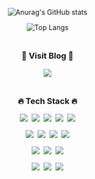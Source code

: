 <div align='center'>

![Anurag's GitHub stats](https://github-readme-stats.vercel.app/api?username=bitkunst&show_icons=true&theme=github_dark&rank_icon=github&include_all_commits=true)
<p></p>

![Top Langs](https://github-readme-stats.vercel.app/api/top-langs/?username=bitkunst&layout=compact&theme=github_dark&size_weight=1&count_weight=0&hide=scss&exclude_repo=Teample,my-NodeJs,bitkunst.github.io)

<!-- #
<h3>👨‍💻 Me 👨‍💻</h3>
<p>BlockChain Developer</p> -->

#
<h3>📝 Visit Blog 📝</h3>
<p><a href="https://bitkunst.tistory.com/" target="_blank"><img src="https://img.shields.io/badge/BLOG-181717?style=social&logo=GitBook&logoColor=black"/></a></p>

#
<h3>🔥 Tech Stack 🔥</h3>
<p><img src="https://img.shields.io/badge/HTML5-E34F26?style=flat&logo=HTML5&logoColor=white"/>&nbsp;&nbsp;<img src="https://img.shields.io/badge/CSS3-1572B6?style=flat&logo=CSS3&logoColor=white"/>&nbsp;&nbsp;<img src="https://img.shields.io/badge/JavaScript-F7DF1E?style=flat&logo=JavaScript&logoColor=black"/>&nbsp;&nbsp;<img src="https://img.shields.io/badge/TypeScript-3178C6?style=flat&logo=TypeScript&logoColor=white"/>&nbsp;&nbsp;<img src="https://img.shields.io/badge/Solidity-363636?style=flat&logo=Solidity&logoColor=white"/></p>
  
<p><img src="https://img.shields.io/badge/Node.js-339933?style=flat&logo=Node.js&logoColor=white"/>&nbsp;&nbsp;<img src="https://img.shields.io/badge/Socket.io-010101?style=flat&logo=Socket.io&logoColor=white"/>&nbsp;&nbsp;<img src="https://img.shields.io/badge/MySQL-4479A1?style=flat&logo=MySQL&logoColor=white"/>&nbsp;&nbsp;<img src="https://img.shields.io/badge/MongoDB-47A248?style=flat&logo=MongoDB&logoColor=white"/></p>

<p><img src="https://img.shields.io/badge/Express-000000?style=flat&logo=Express&logoColor=white"/>&nbsp;&nbsp;<img src="https://img.shields.io/badge/NestJS-E0234E?style=flat&logo=NestJS&logoColor=white"/>&nbsp;&nbsp;<img src="https://img.shields.io/badge/React-61DAFB?style=flat&logo=React&logoColor=black"/></p>

<p><img src="https://img.shields.io/badge/GitHub-181717?style=flat&logo=GitHub&logoColor=white"/>&nbsp;&nbsp;<img src="https://img.shields.io/badge/Git-F05032?style=flat&logo=Git&logoColor=white"/>&nbsp;&nbsp;<img src="https://img.shields.io/badge/Notion-b4f5bd?style=flat&logo=Notion&logoColor=black"/></p>

</div>  

<!--
**bitkunst/bitkunst** is a ✨ _special_ ✨ repository because its `README.md` (this file) appears on your GitHub profile.

Here are some ideas to get you started:

- 🔭 I’m currently working on ...
- 🌱 I’m currently learning ...
- 👯 I’m looking to collaborate on ...
- 🤔 I’m looking for help with ...
- 💬 Ask me about ...
- 📫 How to reach me: ...
- 😄 Pronouns: ...
- ⚡ Fun fact: ...
-->
